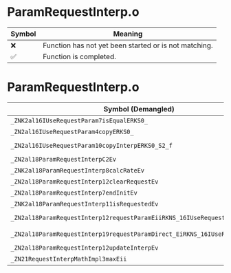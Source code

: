 # ParamRequestInterp.o
| Symbol | Meaning 
| ------------- | ------------- 
| :x: | Function has not yet been started or is not matching. 
| :white_check_mark: | Function is completed. 


# ParamRequestInterp.o
| Symbol (Demangled) | Symbol (Mangled) | Decompiled? |
| ------------- |  ------------- | ------------- |
| `_ZNK2al16IUseRequestParam7isEqualERKS0_` | `al::IUseRequestParam::isEqual(al::IUseRequestParam const&)const` | :white_check_mark: |
| `_ZN2al16IUseRequestParam4copyERKS0_` | `al::IUseRequestParam::copy(al::IUseRequestParam const&)` | :white_check_mark: |
| `_ZN2al16IUseRequestParam10copyInterpERKS0_S2_f` | `al::IUseRequestParam::copyInterp(al::IUseRequestParam const&,al::IUseRequestParam const&,float)` | :white_check_mark: |
| `_ZN2al18ParamRequestInterpC2Ev` | `al::ParamRequestInterp::ParamRequestInterp(void)` | :white_check_mark: |
| `_ZNK2al18ParamRequestInterp8calcRateEv` | `al::ParamRequestInterp::calcRate(void)const` | :white_check_mark: |
| `_ZN2al18ParamRequestInterp12clearRequestEv` | `al::ParamRequestInterp::clearRequest(void)` | :white_check_mark: |
| `_ZN2al18ParamRequestInterp7endInitEv` | `al::ParamRequestInterp::endInit(void)` | :white_check_mark: |
| `_ZNK2al18ParamRequestInterp11isRequestedEv` | `al::ParamRequestInterp::isRequested(void)const` | :white_check_mark: |
| `_ZN2al18ParamRequestInterp12requestParamEiiRKNS_16IUseRequestParamE` | `al::ParamRequestInterp::requestParam(int,int,al::IUseRequestParam const&)` | :white_check_mark: |
| `_ZN2al18ParamRequestInterp19requestParamDirect_EiRKNS_16IUseRequestParamE` | `al::ParamRequestInterp::requestParamDirect_(int,al::IUseRequestParam const&)` | :white_check_mark: |
| `_ZN2al18ParamRequestInterp12updateInterpEv` | `al::ParamRequestInterp::updateInterp(void)` | :white_check_mark: |
| `_ZN21RequestInterpMathImpl3maxEii` | `RequestInterpMathImpl::max(int,int)` | :white_check_mark: |
